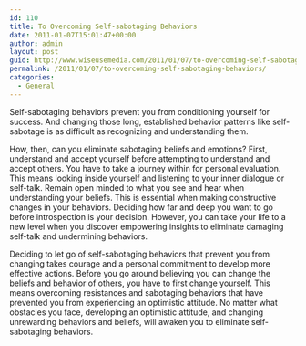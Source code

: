 ```yaml
---
id: 110
title: To Overcoming Self-sabotaging Behaviors
date: 2011-01-07T15:01:47+00:00
author: admin
layout: post
guid: http://www.wiseusemedia.com/2011/01/07/to-overcoming-self-sabotaging-behaviors/
permalink: /2011/01/07/to-overcoming-self-sabotaging-behaviors/
categories:
  - General
---
```

Self-sabotaging behaviors prevent you from conditioning yourself for success. And changing those long, established behavior patterns like self-sabotage is as difficult as recognizing and understanding them. 

How, then, can you eliminate sabotaging beliefs and emotions? First, understand and accept yourself before attempting to understand and accept others. You have to take a journey within for personal evaluation. This means looking inside yourself and listening to your inner dialogue or self-talk. Remain open minded to what you see and hear when understanding your beliefs. This is essential when making constructive changes in your behaviors. Deciding how far and deep you want to go before introspection is your decision. However, you can take your life to a new level when you discover empowering insights to eliminate damaging self-talk and undermining behaviors.

Deciding to let go of self-sabotaging behaviors that prevent you from changing takes courage and a personal commitment to develop more effective actions. Before you go around believing you can change the beliefs and behavior of others, you have to first change yourself. This means overcoming resistances and sabotaging behaviors that have prevented you from experiencing an optimistic attitude. No matter what obstacles you face, developing an optimistic attitude, and changing unrewarding behaviors and beliefs, will awaken you to eliminate self-sabotaging behaviors.